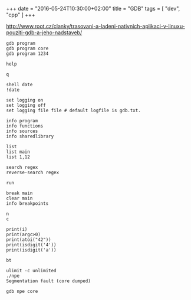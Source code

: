 +++
date = "2016-05-24T10:30:00+02:00"
title = "GDB"
tags = [ "dev", "cpp" ]
+++

http://www.root.cz/clanky/trasovani-a-ladeni-nativnich-aplikaci-v-linuxu-pouziti-gdb-a-jeho-nadstaveb/

```
gdb program
gdb program core
gdb program 1234

help

q

shell date
!date

set logging on
set logging off
set logging file file # default logfile is gdb.txt.

info program
info functions
info sources
info sharedlibrary

list
list main
list 1,12

search regex
reverse-search regex

run

break main
clear main
info breakpoints

n
c

print(i)
print(argc>0)
print(atoi("42"))
print(isdigit('4'))
print(isdigit('a'))

bt

ulimit -c unlimited
./npe
Segmentation fault (core dumped)

gdb npe core
```
